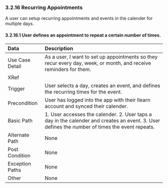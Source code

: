 ### 3.2.16 Recurring Appointments
A user can setup recurring appointments and events in the calender for multiple days.
#### 3.2.16.1  User defines an appointment to repeat a certain number of times.
| Data          | Description |
|:--------------|:-----------------|
|Use Case Detail| As a user, I want to set up appointments so they recur every day, week, or month, and receive reminders for them. |
|XRef           | |
|Trigger        | User selects a day, creates an event, and defines the recurring times for the event.|
|Precondition   | User has logged into the app with their Ilearn account and synced their calender. |                       
|Basic Path	| 1. User accesses the calender. 2. User taps a day in the calender and creates an event. 3. User defines the number of times the event repeats.|
|Alternate Path	| None|			
|Post Condition | None|
|Exception Paths| None|
|Other		| None |
